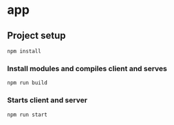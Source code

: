 # app

## Project setup
```
npm install
```

### Install modules and compiles client and serves
```
npm run build
```

### Starts client and server
```
npm run start
```